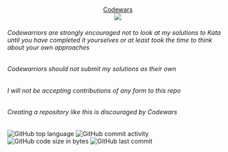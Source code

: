 <div align="center">
  <div><a href="https://www.codewars.com/users/zEduardofaria">Codewars</a></div>
  <img src="https://www.codewars.com/users/zEduardofaria/badges/large" />
</div>

###### Codewarriors are strongly encouraged not to look at my solutions to Kata until you have completed it yourselves or at least took the time to think about your own approaches

###### Codewarriors should not submit my solutions as their own

###### I will not be accepting contributions of any form to this repo

###### Creating a repository like this is discouraged by Codewars


![GitHub top language](https://img.shields.io/github/languages/top/zEduardofaria/codewars)
![GitHub commit activity](https://img.shields.io/github/commit-activity/m/zEduardofaria/codewars)
![GitHub code size in bytes](https://img.shields.io/github/languages/code-size/zEduardofaria/codewars)
![GitHub last commit](https://img.shields.io/github/last-commit/zEduardofaria/codewars)
